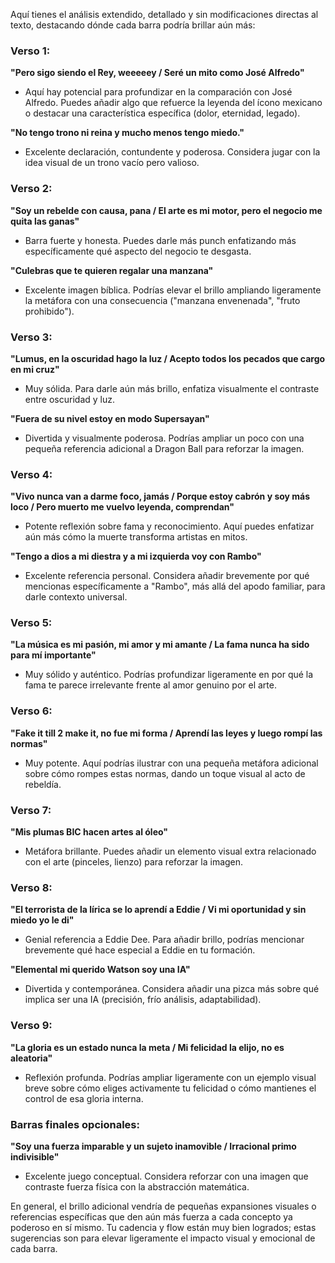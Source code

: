 Aquí tienes el análisis extendido, detallado y sin modificaciones directas al texto, destacando dónde cada barra podría brillar aún más:

### Verso 1:
**"Pero sigo siendo el Rey, weeeeey / Seré un mito como José Alfredo"**
- Aquí hay potencial para profundizar en la comparación con José Alfredo. Puedes añadir algo que refuerce la leyenda del ícono mexicano o destacar una característica específica (dolor, eternidad, legado).

**"No tengo trono ni reina y mucho menos tengo miedo."**
- Excelente declaración, contundente y poderosa. Considera jugar con la idea visual de un trono vacío pero valioso.

### Verso 2:
**"Soy un rebelde con causa, pana / El arte es mi motor, pero el negocio me quita las ganas"**
- Barra fuerte y honesta. Puedes darle más punch enfatizando más específicamente qué aspecto del negocio te desgasta.

**"Culebras que te quieren regalar una manzana"**
- Excelente imagen bíblica. Podrías elevar el brillo ampliando ligeramente la metáfora con una consecuencia ("manzana envenenada", "fruto prohibido").

### Verso 3:
**"Lumus, en la oscuridad hago la luz / Acepto todos los pecados que cargo en mi cruz"**
- Muy sólida. Para darle aún más brillo, enfatiza visualmente el contraste entre oscuridad y luz.

**"Fuera de su nivel estoy en modo Supersayan"**
- Divertida y visualmente poderosa. Podrías ampliar un poco con una pequeña referencia adicional a Dragon Ball para reforzar la imagen.

### Verso 4:
**"Vivo nunca van a darme foco, jamás / Porque estoy cabrón y soy más loco / Pero muerto me vuelvo leyenda, comprendan"**
- Potente reflexión sobre fama y reconocimiento. Aquí puedes enfatizar aún más cómo la muerte transforma artistas en mitos.

**"Tengo a dios a mi diestra y a mi izquierda voy con Rambo"**
- Excelente referencia personal. Considera añadir brevemente por qué mencionas específicamente a "Rambo", más allá del apodo familiar, para darle contexto universal.

### Verso 5:
**"La música es mi pasión, mi amor y mi amante / La fama nunca ha sido para mí importante"**
- Muy sólido y auténtico. Podrías profundizar ligeramente en por qué la fama te parece irrelevante frente al amor genuino por el arte.

### Verso 6:
**"Fake it till 2 make it, no fue mi forma / Aprendí las leyes y luego rompí las normas"**
- Muy potente. Aquí podrías ilustrar con una pequeña metáfora adicional sobre cómo rompes estas normas, dando un toque visual al acto de rebeldía.

### Verso 7:
**"Mis plumas BIC hacen artes al óleo"**
- Metáfora brillante. Puedes añadir un elemento visual extra relacionado con el arte (pinceles, lienzo) para reforzar la imagen.

### Verso 8:
**"El terrorista de la lírica se lo aprendí a Eddie / Vi mi oportunidad y sin miedo yo le di"**
- Genial referencia a Eddie Dee. Para añadir brillo, podrías mencionar brevemente qué hace especial a Eddie en tu formación.

**"Elemental mi querido Watson soy una IA"**
- Divertida y contemporánea. Considera añadir una pizca más sobre qué implica ser una IA (precisión, frío análisis, adaptabilidad).

### Verso 9:
**"La gloria es un estado nunca la meta / Mi felicidad la elijo, no es aleatoria"**
- Reflexión profunda. Podrías ampliar ligeramente con un ejemplo visual breve sobre cómo eliges activamente tu felicidad o cómo mantienes el control de esa gloria interna.

### Barras finales opcionales:
**"Soy una fuerza imparable y un sujeto inamovible / Irracional primo indivisible"**
- Excelente juego conceptual. Considera reforzar con una imagen que contraste fuerza física con la abstracción matemática.

En general, el brillo adicional vendría de pequeñas expansiones visuales o referencias específicas que den aún más fuerza a cada concepto ya poderoso en sí mismo. Tu cadencia y flow están muy bien logrados; estas sugerencias son para elevar ligeramente el impacto visual y emocional de cada barra.


